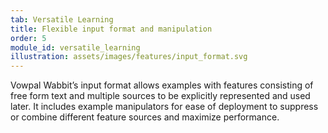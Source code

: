 ```yaml
---
tab: Versatile Learning 
title: Flexible input format and manipulation
order: 5
module_id: versatile_learning
illustration: assets/images/features/input_format.svg
---
```


Vowpal Wabbit’s input format allows examples with features consisting of free form text and multiple sources to be explicitly represented and used later. It includes example manipulators for ease of deployment to suppress or combine different feature sources and maximize performance.

